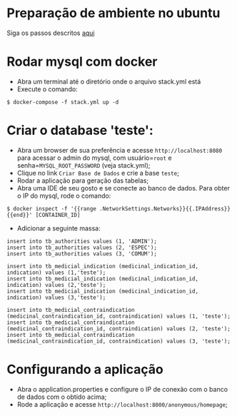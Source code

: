 # Preparação de ambiente no ubuntu
Siga os passos descritos [aqui](https://medium.com/@prog.tiago/preparando-um-ambiente-de-desenvolvimento-no-ubuntu-7c02a84ba6a6)

# Rodar mysql com docker
- Abra um terminal até o diretório onde o arquivo stack.yml está
- Execute o comando:

```
$ docker-compose -f stack.yml up -d
```

# Criar o database 'teste':

- Abra um browser de sua preferência e acesse `http://localhost:8080` para acessar o admin do mysql, com usuário=`root` e senha=`MYSQL_ROOT_PASSWORD` (veja stack.yml);
- Clique no link `Criar Base de Dados` e crie a base `teste`;
- Rodar a aplicação para geração das tabelas;
- Abra uma IDE de seu gosto e se conecte ao banco de dados. Para obter o IP do mysql, rode o comando:

```
$ docker inspect -f '{{range .NetworkSettings.Networks}}{{.IPAddress}}{{end}}' [CONTAINER_ID]
```
- Adicionar a seguinte massa:

```
insert into tb_authorities values (1, 'ADMIN');
insert into tb_authorities values (2, 'ESPEC');
insert into tb_authorities values (3, 'COMUM');

insert into tb_medicial_indication (medicinal_indication_id, indication) values (1,'teste');
insert into tb_medicial_indication (medicinal_indication_id, indication) values (2,'teste');
insert into tb_medicial_indication (medicinal_indication_id, indication) values (3,'teste');

insert into tb_medicial_contraindication (medicinal_contraindication_id, contraindication) values (1, 'teste');
insert into tb_medicial_contraindication (medicinal_contraindication_id, contraindication) values (2, 'teste');
insert into tb_medicial_contraindication (medicinal_contraindication_id, contraindication) values (3, 'teste');

```

# Configurando a aplicação
- Abra o application.properties e configure o IP de conexão com o banco de dados com o obtido acima;
- Rode a aplicação e acesse `http://localhost:8000/anonymous/homepage`;


